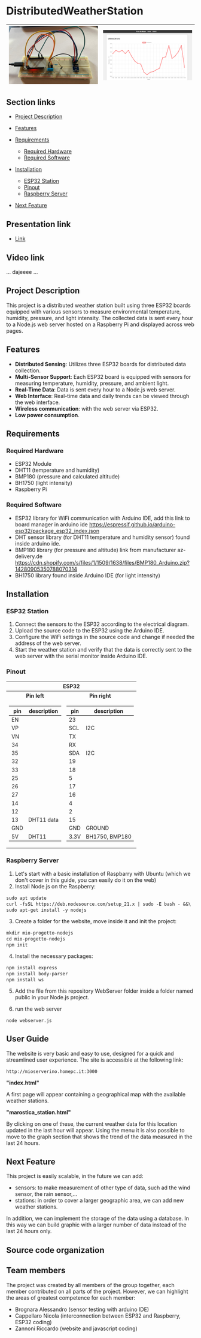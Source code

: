 # DistributedWeatherStation
| ![Station Image](/images/StationImage.jpg) | ![Station Image](/images/screenSito.png) |
|:---:|:---:|

## Section links
- [Project Description](#Project-Description)
- [Features](#Features)
- [Requirements](#Requirements)
    - [Required Hardware](#Required-Hardware)
    - [Required Software](#Required-Software)
    
- [Installation](#Installation)
    - [ESP32 Station](#ESP32-Station)
    - [Pinout](#Pinout)
    - [Raspberry Server](#Raspberry-Server)
- [Next Feature](#Next-Feature)

## Presentation link
- [Link](#https://docs.google.com/presentation/d/16gfYpvotDNyVWPRAXfWDlK4m0twHXV2He22jJudYA-Q/edit?usp=sharing)

## Video link
... dajeeee ...

## Project Description

This project is a distributed weather station built using three ESP32 boards equipped with various sensors to measure environmental temperature, humidity, pressure, and light intensity. The collected data is sent every hour to a Node.js web server hosted on a Raspberry Pi and displayed across web pages.

## Features
- **Distributed Sensing**: Utilizes three ESP32 boards for distributed data collection.
- **Multi-Sensor Support**: Each ESP32 board is equipped with sensors for measuring temperature, humidity, pressure, and ambient light.
- **Real-Time Data**: Data is sent every hour to a Node.js web server.
- **Web Interface**: Real-time data and daily trends can be viewed through the web interface.
- **Wireless communication**: with the web server via ESP32.
- **Low power consumption**.
## Requirements
### Required Hardware

- ESP32 Module
- DHT11 (temperature and humidity)
- BMP180 (pressure and calculated altitude)
- BH1750 (light intensity)
- Raspberry Pi 

### Required Software

- ESP32 library for WiFi communication with Arduino IDE, add this link to board manager in arduino ide https://espressif.github.io/arduino-esp32/package_esp32_index.json
- DHT sensor library (for DHT11 temperature and humidity sensor) found inside arduino ide.
- BMP180 library (for pressure and altitude) link from manufacturer az-delivery.de https://cdn.shopify.com/s/files/1/1509/1638/files/BMP180_Arduino.zip?14280905350788070314
- BH1750 library found inside Arduino IDE (for light intensity)

## Installation

### ESP32 Station
1. Connect the sensors to the ESP32 according to the electrical diagram.
2. Upload the source code to the ESP32 using the Arduino IDE.
3. Configure the WiFi settings in the source code and change if needed the address of the web server.
4. Start the weather station and verify that the data is correctly sent to the web server with the serial monitor inside Arduino IDE.

### Pinout

<table>
<tr><th colspan=2> ESP32 </th></tr>
<tr><th>Pin left </th><th>Pin right</th></tr>
<tr><td>

| pin  | description
| --- | --- 
|EN | 
|VP  |
|VN  |
|34  |
|35  |
|32  | 
|33  |
|25  |
|26  |
|27 |
|14  | 
|12  | 
|13  | DHT11 data
|GND  |
|5V | DHT11


</td><td>

| pin  | description
| --- | --- 
|23 |
|SCL| I2C
|TX|
|RX |
|SDA | I2C
|19 |
|18 |
|5 |
|17| 
|16 |
|4 |
|2| 
|15 |
|GND | GROUND
|3.3V| BH1750, BMP180


</td></tr> </table>

### Raspberry Server
1. Let's start with a basic installation of Raspbarry with Ubuntu (which we don't cover in this guide, you can easily do it on the web)
2. Install Node.js on the Raspberry:

```
sudo apt update
curl -fsSL https://deb.nodesource.com/setup_21.x | sudo -E bash - &&\
sudo apt-get install -y nodejs
```

3. Create a folder for the website, move inside it and init the project:

```
mkdir mio-progetto-nodejs
cd mio-progetto-nodejs
npm init
```

4. Install the necessary packages:

```
npm install express
npm install body-parser
npm install ws
```

5. Add the file from this repository WebServer folder inside a folder named public in your Node.js project.

6. run the web server

```
node webserver.js
```

## User Guide

The website is very basic and easy to use, designed for a quick and streamlined user experience.
The site is accessible at the following link:
```
http://mioserverino.homepc.it:3000
```
**"index.html"**

A first page will appear containing a geographical map with the available weather stations.

**"marostica_station.html"**

By clicking on one of these, the current weather data for this location updated in the last hour will appear. Using the menu it is also possible to move to the graph section that shows the trend of the data measured in the last 24 hours.

## Next Feature
This project is easily scalable, in the future we can add:
- sensors: to make measurement of other type of data, such ad the wind sensor, the rain sensor,...
- stations: in order to cover a larger geographic area, we can add new weather stations.

In addition, we can implement the storage of the data using a database. In this way we can build graphic with a larger number of data instead of the last 24 hours only.

## Source code organization




## Team members

The project was created by all members of the group together, each member contributed on all parts of the project.
However, we can highlight the areas of greatest competence for each member:

- Brognara Alessandro (sensor testing with arduino IDE)
- Cappellaro Nicola (interconnection between ESP32 and Raspberry, ESP32 coding)
- Zannoni Riccardo (website and javascript coding)